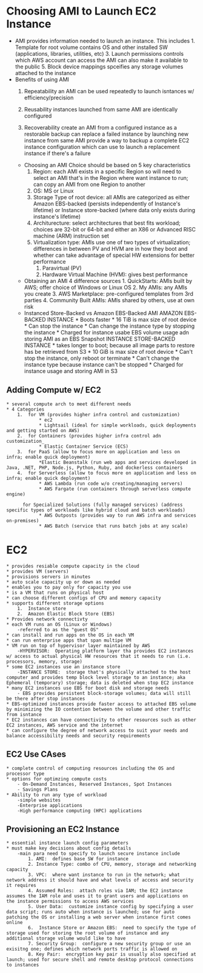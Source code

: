 # Choosing AMI to Launch EC2 Instance
 * AMI
    provides information needed to launch an instance.  This includes
       1.  Template for root volume
             contains OS and other installed SW (applications, libraries, utilities, etc)
       3.  Launch permissions
             controls which AWS account can access the AMI
             can also make it available to the public
       5.  Block device mappings
             spceifies any storage  volumes attached to the instance
  * Benefits of using AMI
    1.  Repeatability
            an AMI can be used repeatedly to launch isntances w/ efficiency/precision
            
    3.  Reusability
            instances launched from same AMI are identically configured
    5.  Recoverability
            create an AMI from a configured instance as a restorable backup
            can replace a failed instance by launching new instance from same AMI
            provide a way to backup a complete EC2 instance configuration which can use to launch a replacement instance if there's a failure 
    * Choosing an AMI
      Choice should be based on 5 key characteristics
        1.  Region:  each AMI exists in a specific Region so will need to select an AMI that's in the Region where want instance to run; can copy an AMI from one Region to another
        2.  OS:  MS or Linux
        3.  Storage Type of root device:  all AMIs are categorized as either Amazon EBS-backed (persists independently of Instance's lifetime) or Instance store-backed (where data only exists during instance's lifetime)
        4.  Architurecture:  select architectures that best fits workload; choices are 32-bit or 64-bit and either an X86 or Advanced RISC machine (ARM) instruction set
        5.  Virtualization type:  AMIs use one of two types of virtualization; differences in between PV and HVM are in how they boot and whether can take advantage of special HW extensions for better performance
             1.  Paravirtual (PV)
             2.  Hardware Virtual Machine (HVM):  gives best performance
    * Obtaining an AMI 
        4 difference sources
           1.  QuickStarts:  AMIs built by AWS; offer choice of Windows or Linux OS
           2.  My AMIs:  any AMIs you create
           3.  AWS Marketplace:  pre-configured templates from 3rd parties
           4.  Community Built AMIs:  AMIs shared by others, use at own risk
    * Instanced Store-Backed vs Amazon EBS-Backed AMI
       AMAZON EBS-BACKED INSTANCE
          * Boots faster
          * 16 TiB is max size of root device
          * Can stop the instance
          * Can change the instance type by stopping the instance
          * Charged for instance usabe EBS volume usage adn storing AMI as an EBS Snapshot
       INSTANCE STORE-BACKED INSTANCE
          * takes longer to boot; because all image parts to restore has be retrieved from S3
          * 10 GiB is max size of root device
          * Can't stop the instance, only reboot or terminate
          * Can't change the instance type because instance can't be stopped
          * Charged for instance usage and storing AMI in S3

## Adding Compute w/ EC2
    * several compute arch to meet different needs
    * 4 Categories
        1.  for VM (provides higher infra control and customization)
                * ec2
                * Lightsail (ideal for simple workloads, quick deployments and getting started on AWS)
        2.  for Containers (provides higher infra control adn customization_
                * Elastic Container Service (ECS)
        3.  for PaaS (allow to focus more on application and less on infra; enable quick deployment)
                *Elastic Beanstalk (run web apps and services developed in Java, .NET, PHP, Node.js, Python, Ruby, and dockerless containers
        4.  for Serverless (allow to focus more on application and less on infra; enable quick deployment)
                * AWS Lambda (run code w/o creating/managing servers)
                * AWS Fargate (run containers through serverless compute engine)
                
          for Specialized Solutions (fully managed services) (address specific types of workloads like hybrid cloud and batch workloads)
                * AWS Outposts (provides way to run AWS infra and services on-premises)
                * AWS Batch (service that runs batch jobs at any scale)
                

# EC2
    * provides resiable compute capacity in the cloud
    * provides VM (servers)
    * provisions servers in minutes
    * auto scale capacity up or down as needed
    * enables you to pay only for capacity you use
    * is a VM that runs on physical host
    * can choose different configs of CPU and memory capacity
    * supports different storage options
        1.  Instance store
        2.  Amazon Elastic Block Store (EBS)
    * Provides network connectivty
    * each VM runs an OS (Linux or Windows)
        -referred to as the "guest OS"
    * can install and run apps on the OS in each VM
    * can run enterprise apps that span multipe VM
    * VM run on top of hypervisor layer maintained by AWS
        -HYPERVISOR:  Operating platform layer tha provides EC2 instances w/ access to actual physical HW resources that it needs to run (i.e. processors, memory, storage)
    * some EC2 instances use an instance store
        -INSTANCE STORE:  storage that's physically attached to the host computer and provides temp block level storage to an instance; aka Ephemeral (temporary) storage; data is deleted when stop EC2 instance
    * many EC2 instances use EBS for boot disk and storage needs
        - EBS provides persistent block-storage volumes; data will still be there after stop instances
    * EBS-optimized instances provide faster access to attached EBS volume by minimizing the IO contention between the volume and other traffic from isntance
    * EC2 instances can have connectivity to other resources such as other EC2 instances, AWS service and the internet
    * can configure the degree of network access to suit your needs and balance accessibility needs and security requirements

## EC2 Use CAses
    * complete control of computing resources including the OS and processor type
    * options for optimzing compute costs
        - On-Demand Instances, Reserved Instances, Spot Instances
        - Savings Plans
    * Ability to run any type of workload
        -simple websites
        -Enterprise applications
        -High performance computing (HPC) applications

## Provisioning an EC2 Instance
    * essential instance launch config parameters
    * must make key decisions about config details
        -main para need to specify to launch secure instance include 
            1. AMI:  defines base SW for instance
            2. Instance Type: combo of CPU, memory, storage and networking capacity
            3. VPC:  where want instance to run in the network; what network address it should have and what levels of access and security it requires
            4. Assumed Roles:  attach roles via IAM; the EC2 instance assumes the IAM role and uses it to grant users and applications on the instance permissions to access AWS services
            5. User Data:  customize instance config by specifying a user data script; runs auto when instance is launched; use for auto patching the OS or installing a web server when instance first comes online
            6.  Instance Store or Amazon EBS:  need to specify the type of storage used for storing the root volume of instance and any additional storage volume would like to have
            7. Security Group:  configure a new security group or use an exisitng one; defines which network ports traffic is allowed on
            8. Key Pair:  encryption key pair is usually also specified at launch; used for secure shell and remote desktop protocol connections to instances
        

